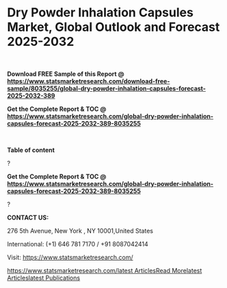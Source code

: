 <h1>Dry Powder Inhalation Capsules Market, Global Outlook and Forecast 2025-2032</h1><br/><p><strong>Download FREE Sample of this Report @ <a href="https://www.statsmarketresearch.com/download-free-sample/8035255/global-dry-powder-inhalation-capsules-forecast-2025-2032-389">https://www.statsmarketresearch.com/download-free-sample/8035255/global-dry-powder-inhalation-capsules-forecast-2025-2032-389</a></strong></p>
 
 
 
 <div><b>Get the Complete Report & TOC @ <a href="https://www.statsmarketresearch.com/global-dry-powder-inhalation-capsules-forecast-2025-2032-389-8035255">https://www.statsmarketresearch.com/global-dry-powder-inhalation-capsules-forecast-2025-2032-389-8035255</a></b></div>
 
 
 
 <p><br />
 
 <b>Table of content</b></p>
 
 
 
 <p>? </p>
 
 
 
 <div><b>Get the Complete Report & TOC @ <a href="https://www.statsmarketresearch.com/global-dry-powder-inhalation-capsules-forecast-2025-2032-389-8035255">https://www.statsmarketresearch.com/global-dry-powder-inhalation-capsules-forecast-2025-2032-389-8035255</a></b></div>
 
 
 
 <p>? </p>
 
 
 
 <p><b>CONTACT US:</b><br />
 
 276 5th Avenue, New York , NY 10001,United States<br />
 
 International: (+1) 646 781 7170 / +91 8087042414<br />
 
 Visit: <a href="https://www.statsmarketresearch.com/">https://www.statsmarketresearch.com/</a><br />
 
 <a href="https://gyeongbokgung.com">https://www.statsmarketresearch.com/</a><a href="https://hallyeomaritime.com">latest Articles</a><a href="https://jingwansa.com">Read More</a><a href="https://nguoiviet.jp/">latest Articles</a><a href="https://www.intelmarketresearch.com/">latest Publications</a></p>